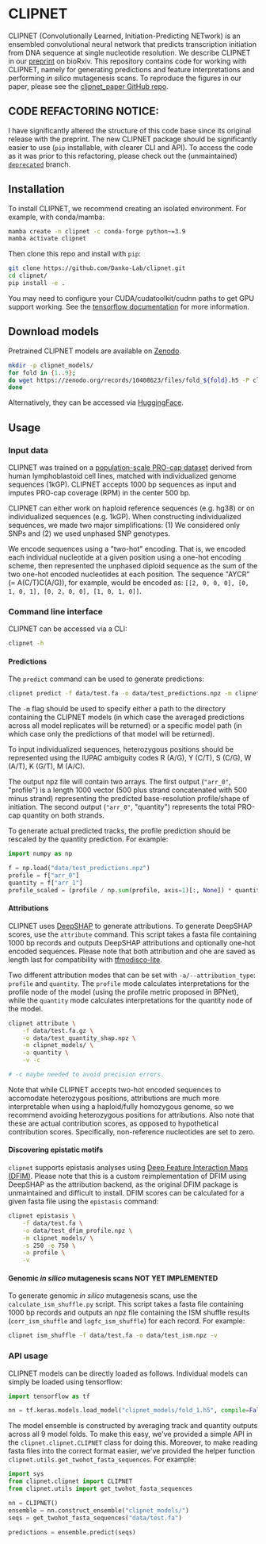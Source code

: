 # CLIPNET

CLIPNET (Convolutionally Learned, Initiation-Predicting NETwork) is an ensembled convolutional neural network that predicts transcription initiation from DNA sequence at single nucleotide resolution. We describe CLIPNET in our [preprint](https://www.biorxiv.org/content/10.1101/2024.03.13.583868) on bioRxiv. This repository contains code for working with CLIPNET, namely for generating predictions and feature interpretations and performing *in silico* mutagenesis scans. To reproduce the figures in our paper, please see the [clipnet_paper GitHub repo](https://github.com/Danko-Lab/clipnet_paper/).

## CODE REFACTORING NOTICE:

I have significantly altered the structure of this code base since its original release with the preprint. The new CLIPNET package should be significantly easier to use (`pip` installable, with clearer CLI and API). To access the code as it was prior to this refactoring, please check out the (unmaintained) [`deprecated`](https://github.com/Danko-Lab/clipnet/tree/deprecated) branch.

## Installation

To install CLIPNET, we recommend creating an isolated environment. For example, with conda/mamba:

```bash
mamba create -n clipnet -c conda-forge python~=3.9
mamba activate clipnet
```

Then clone this repo and install with `pip`:

```bash
git clone https://github.com/Danko-Lab/clipnet.git
cd clipnet/
pip install -e .
```

You may need to configure your CUDA/cudatoolkit/cudnn paths to get GPU support working. See the [tensorflow documentation](https://www.tensorflow.org/install/gpu) for more information.

## Download models

Pretrained CLIPNET models are available on [Zenodo](https://zenodo.org/doi/10.5281/zenodo.10408622).

```bash
mkdir -p clipnet_models/
for fold in {1..9};
do wget https://zenodo.org/records/10408623/files/fold_${fold}.h5 -P clipnet_models/;
done
```

Alternatively, they can be accessed via [HuggingFace](https://huggingface.co/adamyhe/clipnet).

## Usage

### Input data

CLIPNET was trained on a [population-scale PRO-cap dataset](http://dx.doi.org/10.1038/s41467-020-19829-z) derived from human lymphoblastoid cell lines, matched with individualized genome sequences (1kGP). CLIPNET accepts 1000 bp sequences as input and imputes PRO-cap coverage (RPM) in the center 500 bp.

CLIPNET can either work on haploid reference sequences (e.g. hg38) or on individualized sequences (e.g. 1kGP). When constructing individualized sequences, we made two major simplifications: (1) We considered only SNPs and (2) we used unphased SNP genotypes.

We encode sequences using a "two-hot" encoding. That is, we encoded each individual nucleotide at a given position using a one-hot encoding scheme, then represented the unphased diploid sequence as the sum of the two one-hot encoded nucleotides at each position. The sequence "AYCR" (= A(C/T)C(A/G)), for example, would be encoded as: `[[2, 0, 0, 0], [0, 1, 0, 1], [0, 2, 0, 0], [1, 0, 1, 0]]`.

### Command line interface

CLIPNET can be accessed via a CLI:

```bash
clipnet -h
```

#### Predictions

The `predict` command can be used to generate predictions:

```bash
clipnet predict -f data/test.fa -o data/test_predictions.npz -m clipnet_models/ -v
```

The `-m` flag should be used to specify either a path to the directory containing the CLIPNET models (in which case the averaged predictions across all model replicates will be returned) or a specific model path (in which case only the predictions of that model will be returned).

To input individualized sequences, heterozygous positions should be represented using the IUPAC ambiguity codes R (A/G), Y (C/T), S (C/G), W (A/T), K (G/T), M (A/C).

The output npz file will contain two arrays. The first output (`"arr_0"`, "profile") is a length 1000 vector (500 plus strand concatenated with 500 minus strand) representing the predicted base-resolution profile/shape of initiation. The second output (`"arr_0"`, "quantity") represents the total PRO-cap quantity on both strands.

To generate actual predicted tracks, the profile prediction should be rescaled by the quantity prediction. For example:

```python
import numpy as np

f = np.load("data/test_predictions.npz") 
profile = f["arr_0"]
quantity = f["arr_1"]
profile_scaled = (profile / np.sum(profile, axis=1)[:, None]) * quantity
```

#### Attributions

CLIPNET uses [DeepSHAP](https://shap.readthedocs.io/en/latest/generated/shap.DeepExplainer.html) to generate attributions. To generate DeepSHAP scores, use the `attribute` command. This script takes a fasta file containing 1000 bp records and outputs DeepSHAP attributions and optionally one-hot encoded sequences. Please note that both attribution and ohe are saved as length last for compatibility with [tfmodisco-lite](https://github.com/jmschrei/tfmodisco-lite/).

Two different attribution modes that can be set with `-a/--attribution_type`: `profile` and `quantity`. The `profile` mode calculates interpretations for the profile node of the model (using the profile metric proposed in BPNet), while the `quantity` mode calculates interpretations for the quantity node of the model.

```bash
clipnet attribute \
    -f data/test.fa.gz \
    -o data/test_quantity_shap.npz \
    -m clipnet_models/ \
    -a quantity \
    -v -c

# -c maybe needed to avoid precision errors.
```

Note that while CLIPNET accepts two-hot encoded sequences to accomodate heterozygous positions, attributions are much more interpretable when using a haploid/fully homozygous genome, so we recommend avoiding heterozygous positions for attributions. Also note that these are actual contribution scores, as opposed to hypothetical contribution scores. Specifically, non-reference nucleotides are set to zero.

#### Discovering epistatic motifs

`clipnet` supports epistasis analyses using [Deep Feature Interaction Maps (DFIM)](https://github.com/kundajelab/dfim). Please note that this is a custom reimplementation of DFIM using DeepSHAP as the attribution backend, as the original DFIM package is unmaintained and difficult to install. DFIM scores can be calculated for a given fasta file using the `epistasis` command:

```bash
clipnet epistasis \
    -f data/test.fa \
    -o data/test_dfim_profile.npz \
    -m clipnet_models/ \
    -s 250 -e 750 \
    -a profile \
    -v
```

#### Genomic *in silico* mutagenesis scans NOT YET IMPLEMENTED

To generate genomic *in silico* mutagenesis scans, use the `calculate_ism_shuffle.py` script. This script takes a fasta file containing 1000 bp records and outputs an npz file containing the ISM shuffle results (`corr_ism_shuffle` and `logfc_ism_shuffle`) for each record. For example:

```bash
clipnet ism_shuffle -f data/test.fa -o data/test_ism.npz -v
```

### API usage

CLIPNET models can be directly loaded as follows. Individual models can simply be loaded using tensorflow:

```python
import tensorflow as tf

nn = tf.keras.models.load_model("clipnet_models/fold_1.h5", compile=False)
```

The model ensemble is constructed by averaging track and quantity outputs across all 9 model folds. To make this easy, we've provided a simple API in the `clipnet.clipnet.CLIPNET` class for doing this. Moreover, to make reading fasta files into the correct format easier, we've provided the helper function `clipnet.utils.get_twohot_fasta_sequences`. For example:

```python
import sys
from clipnet.clipnet import CLIPNET
from clipnet.utils import get_twohot_fasta_sequences

nn = CLIPNET()
ensemble = nn.construct_ensemble("clipnet_models/")
seqs = get_twohot_fasta_sequences("data/test.fa")

predictions = ensemble.predict(seqs)
```
